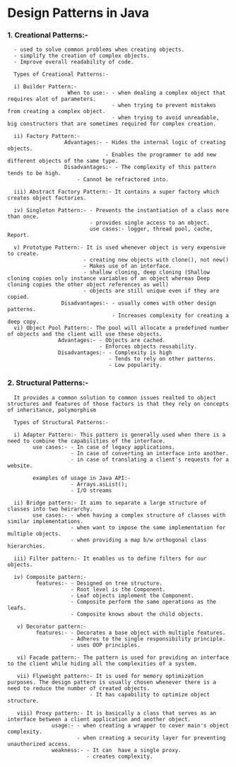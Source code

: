 # Design Patterns in Java

### 1. Creational Patterns:-
      - used to solve common problems when creating objects.
      - simplify the creation of complex objects.
      - Improve overall readability of code.
      
      Types of Creational Patterns:- 
      
      i) Builder Pattern:- 
                       When to use:- - when dealing a complex object that requires alot of parameters.
                                     - when trying to prevent mistakes from creating a complex object.
                                     - when trying to avoid unreadable, big constructors that are sometimes required for complex creation.
                       
      ii) Factory Pattern:- 
                      Advantages:- - Hides the internal logic of creating objects.
                                   - Enables the programmer to add new different objects of the same type.
                      Disadvantages:- - The complexity of this pattern tends to be high.
                          - Cannot be refractored into.
                          
      iii) Abstract Factory Pattern:- It contains a super factory which creates object factories.
      
      iv) Singleton Pattern:- - Prevents the instantiation of a class more than once.
                              - provides single access to an object.
                              use cases:- logger, thread pool, cache, Report.
                             
      v) Prototype Pattern:- It is used whenever object is very expensive to create.
                            - creating new objects with clone(), not new()
                            - Makes use of an interface.
                            - shallow cloning, deep cloning (Shallow cloning copies only instance variables of an object whereas Deep cloning copies the other object references as well)
                            - objects are still unique even if they are copied.
                     Disadvantages:- - usually comes with other design patterns.
                                     - Increases complexity for creating a deep copy.
      vi) Object Pool Pattern:- The pool will allocate a predefined number of objects and the client will use these objects.
                    Advantages:- - Objects are cached.
                                 - Enforces objects reusability.
                    Disadvantages:- - Complexity is high
                                    - Tends to rely on other patterns.
                                    - Low popularity.

### 2. Structural Patterns:- 
      It provides a common solution to common issues realted to object structures and features of those factors is that they rely on concepts of inheritance, polymorphism
      
      Types of Structural Patterns:-
      
      i) Adapter Pattern:- This pattern is generally used when there is a need to combine the capabilities of the interface.
            use cases:- - In case of legacy applications.
                        - In case of converting an interface into another.
                        - in case of translating a client's requests for a website.

            examples of usage in Java API:-
                        - Arrays.asList();
                        - I/O streams
                     
      ii) Bridge pattern:- It aims to separate a large structure of classes into two heirarchy.
            use cases:- - when having a complex structure of classes with similar implementations.
                        - when want to impose the same implementation for multiple objects.
                        - when providing a map b/w orthogonal class hierarchies.

      iii) Filter pattern:- It enables us to define filters for our objects.
      
      iv) Composite pattern:- 
             features:- - Designed on tree structure.
                        - Root level is the Component.
                        - Leaf objects implement the Component.
                        - Composite perform the same operations as the leafs.
                        - Composite knows about the child objects.
                        
       v) Decorator pattern:-
             features:- - Decorates a base object with multiple features.
                        - Adheres to the single responsibility principle.
                        - uses OOP principles.
                        
       vi) Facade pattern:- The pattern is used for providing an interface to the client while hiding all the complexities of a system.
       
       vii) Flyweight pattern:- It is used for memory optimization purposes. The design pattern is usually chosen whenever there is a need to reduce the number of created objects.
                              - It has capability to optimize object structure.
                           
       viii) Proxy pattern:- It is basically a class that serves as an interface between a client application and another object.
                  usage:- - when creating a wrapper to cover main's object complexity.
                          - when creating a security layer for preventing unauthorized access.
                  weakness:- - It can  have a single proxy.
                             - creates complexity.
             
